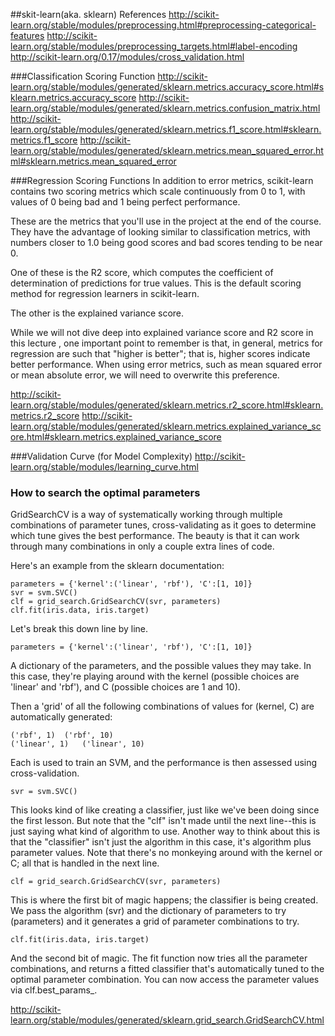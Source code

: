 
##skit-learn(aka. sklearn) References
http://scikit-learn.org/stable/modules/preprocessing.html#preprocessing-categorical-features
http://scikit-learn.org/stable/modules/preprocessing_targets.html#label-encoding
http://scikit-learn.org/0.17/modules/cross_validation.html

###Classification Scoring Function
http://scikit-learn.org/stable/modules/generated/sklearn.metrics.accuracy_score.html#sklearn.metrics.accuracy_score
http://scikit-learn.org/stable/modules/generated/sklearn.metrics.confusion_matrix.html
http://scikit-learn.org/stable/modules/generated/sklearn.metrics.f1_score.html#sklearn.metrics.f1_score
http://scikit-learn.org/stable/modules/generated/sklearn.metrics.mean_squared_error.html#sklearn.metrics.mean_squared_error

###Regression Scoring Functions
In addition to error metrics, scikit-learn contains two scoring metrics which scale continuously from 0 to 1, with values of 0 being bad and 1 being perfect performance.

These are the metrics that you'll use in the project at the end of the course. They have the advantage of looking similar to classification metrics, with numbers closer to 1.0 being good scores and bad scores tending to be near 0.

One of these is the R2 score, which computes the coefficient of determination of predictions for true values. This is the default scoring method for regression learners in scikit-learn.

The other is the explained variance score.

While we will not dive deep into explained variance score and R2 score in this lecture , one important point to remember is that, in general, metrics for regression are such that "higher is better"; that is, higher scores indicate better performance. When using error metrics, such as mean squared error or mean absolute error, we will need to overwrite this preference.

http://scikit-learn.org/stable/modules/generated/sklearn.metrics.r2_score.html#sklearn.metrics.r2_score
http://scikit-learn.org/stable/modules/generated/sklearn.metrics.explained_variance_score.html#sklearn.metrics.explained_variance_score

###Validation Curve (for Model Complexity)
http://scikit-learn.org/stable/modules/learning_curve.html

### How to search the optimal parameters
GridSearchCV is a way of systematically working through multiple combinations of parameter tunes, cross-validating as it goes to determine which tune gives the best performance. The beauty is that it can work through many combinations in only a couple extra lines of code.

Here's an example from the sklearn documentation:

```
parameters = {'kernel':('linear', 'rbf'), 'C':[1, 10]}
svr = svm.SVC()
clf = grid_search.GridSearchCV(svr, parameters)
clf.fit(iris.data, iris.target)
```

Let's break this down line by line.

```
parameters = {'kernel':('linear', 'rbf'), 'C':[1, 10]} 
```
A dictionary of the parameters, and the possible values they may take. In this case, they're playing around with the kernel (possible choices are 'linear' and 'rbf'), and C (possible choices are 1 and 10).

Then a 'grid' of all the following combinations of values for (kernel, C) are automatically generated:

```
('rbf', 1)	('rbf', 10)
('linear', 1)	('linear', 10)
```
Each is used to train an SVM, and the performance is then assessed using cross-validation.

```
svr = svm.SVC() 
```
This looks kind of like creating a classifier, just like we've been doing since the first lesson. But note that the "clf" isn't made until the next line--this is just saying what kind of algorithm to use. Another way to think about this is that the "classifier" isn't just the algorithm in this case, it's algorithm plus parameter values. Note that there's no monkeying around with the kernel or C; all that is handled in the next line.

```
clf = grid_search.GridSearchCV(svr, parameters) 
```
This is where the first bit of magic happens; the classifier is being created. We pass the algorithm (svr) and the dictionary of parameters to try (parameters) and it generates a grid of parameter combinations to try.

```
clf.fit(iris.data, iris.target) 
```
And the second bit of magic. The fit function now tries all the parameter combinations, and returns a fitted classifier that's automatically tuned to the optimal parameter combination. You can now access the parameter values via clf.best_params_.

http://scikit-learn.org/stable/modules/generated/sklearn.grid_search.GridSearchCV.html
